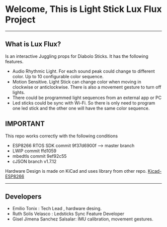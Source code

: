 # Welcome, This is Light Stick Lux Flux Project

---
## What is Lux Flux?
Is an interactive Juggling props for Diabolo Sticks. It has the following features.

* Audio Rhythmic Light. For each sound peak could change to different color. Up to 10 configurable color sequence. 
*  Motion Sensitive. Light Stick can change color when moving in clockwise or anticlockwise. There is also a movement gesture to turn off lights.
*  There could be programmed light sequences from an external app or PC
* Led sticks could be sync with Wi-Fi. So there is only need to program one led stick and the other one will have the same color sequence.

## IMPORTANT

This repo works correctly with the following conditions 

+ ESP8266 RTOS SDK commit 9f37d6900f --> master branch
+ LWIP    commit ffd1059
+ mbedtls commit 9ef92c55
+ cJSON   branch v1.7.12

Hardware Design is made on KiCad and uses library from other repo. 
[Kicad-ESP8266](https://github.com/jdunmire/kicad-ESP8266)

----
## Developers
* Emilio Tonix : Tech Lead , hardware desing. 
* Ruth Solis Velasco : Ledsticks Sync Feature Developer
* Gisel Jimena Sanchez Salsalar: IMU calibration, movement gestures. 